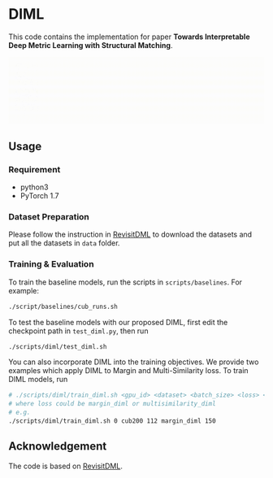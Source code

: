 # DIML

This code contains the implementation for paper **Towards Interpretable Deep Metric Learning with Structural Matching**.

![intro](figs/intro.gif)

## Usage
### Requirement
- python3
- PyTorch 1.7

### Dataset Preparation
Please follow the instruction in [RevisitDML](https://github.com/Confusezius/Revisiting_Deep_Metric_Learning_PyTorch) to download the datasets and put all the datasets in `data` folder.

### Training & Evaluation
To train the baseline models, run the scripts in `scripts/baselines`. For example:
```bash
./script/baselines/cub_runs.sh
```

To test the baseline models with our proposed DIML, first edit the checkpoint path in `test_diml.py`, then run
```bash
./scripts/diml/test_diml.sh
```

You can also incorporate DIML into the training objectives. We provide two examples which apply DIML to  Margin and Multi-Similarity loss. To train DIML models, run
```bash
# ./scripts/diml/train_diml.sh <gpu_id> <dataset> <batch_size> <loss> <num_epochs>
# where loss could be margin_diml or multisimilarity_diml
# e.g.
./scripts/diml/train_diml.sh 0 cub200 112 margin_diml 150
```

## Acknowledgement
The code is based on [RevisitDML](https://github.com/Confusezius/Revisiting_Deep_Metric_Learning_PyTorch).
